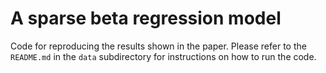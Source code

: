# A sparse beta regression model

Code for reproducing the results shown in the paper. Please refer to the `README.md` in the `data` subdirectory for instructions on how to run the code.